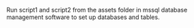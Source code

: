 Run script1 and script2 from the assets folder in mssql database management software to set up databases and tables.

